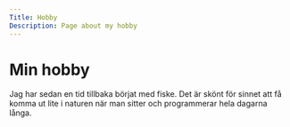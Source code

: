 ```yaml
---
Title: Hobby
Description: Page about my hobby
---
```


Min hobby
==================

Jag har sedan en tid tillbaka börjat med fiske. Det är skönt för sinnet att få komma ut lite i naturen när man sitter och programmerar hela dagarna långa.